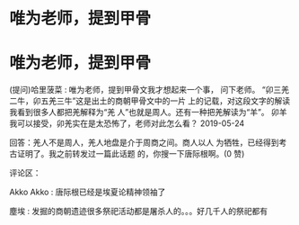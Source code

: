 # 唯为老师，提到甲骨

# 唯为老师，提到甲骨

(提问)哈里菠菜 : 唯为老师，提到甲骨文我才想起来一个事， 问下老师。 “卯三羌二牛，卯五羌三牛”这是出土的商朝甲骨文中的一片 上的记载，对这段文字的解读我看到很多人都把羌解释为“羌 人”也就是周人。还有一种把羌解读为“羊”。 卯羊我可以接受，卯羌实在是太恐怖了，老师对此怎么看？ 2019-05-24

回答：羌人不是周人，羌人地盘是介于周商之间。商人以人 为牺牲，已经得到考古证明了。我之前转发过一篇此话题 的，你搜一下唐际根啊。(0 赞)

评论区：

Akko Akko : 唐际根已经是埃夏论精神领袖了

塵埃 : 发掘的商朝遗迹很多祭祀活动都是屠杀人的。。。好几千人的祭祀都有